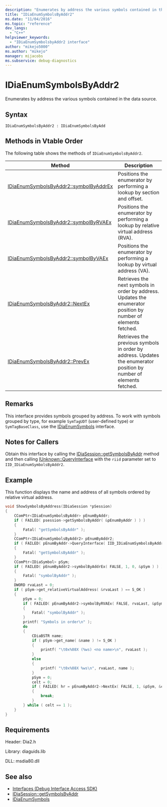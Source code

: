 ```yaml
---
description: "Enumerates by address the various symbols contained in the data source."
title: "IDiaEnumSymbolsByAddr2"
ms.date: "11/04/2016"
ms.topic: "reference"
dev_langs:
  - "C++"
helpviewer_keywords:
  - "IDiaEnumSymbolsbyAddr2 interface"
author: "mikejo5000"
ms.author: "mikejo"
manager: mijacobs
ms.subservice: debug-diagnostics
---
```

# IDiaEnumSymbolsByAddr2

Enumerates by address the various symbols contained in the data source.

## Syntax

```
IDiaEnumSymbolsByAddr2 : IDiaEnumSymbolsByAdd
```

## Methods in Vtable Order
The following table shows the methods of `IDiaEnumSymbolsByAddr2`.

|Method|Description|
|------------|-----------------|
|[IDiaEnumSymbolsByAddr2::symbolByAddrEx](../../debugger/debug-interface-access/idiaenumsymbolsbyaddr2-symbolbyaddrex.md)|Positions the enumerator by performing a lookup by section and offset.|
|[IDiaEnumSymbolsByAddr2::symbolByRVAEx](../../debugger/debug-interface-access/idiaenumsymbolsbyaddr2-symbolbyrvaex.md)|Positions the enumerator by performing a lookup by relative virtual address (RVA).|
|[IDiaEnumSymbolsByAddr2::symbolByVAEx](../../debugger/debug-interface-access/idiaenumsymbolsbyaddr2-symbolbyvaex.md)|Positions the enumerator by performing a lookup by virtual address (VA).|
|[IDiaEnumSymbolsByAddr2::NextEx](../../debugger/debug-interface-access/idiaenumsymbolsbyaddr2-nextex.md)|Retrieves the next symbols in order by address. Updates the enumerator position by number of elements fetched.|
|[IDiaEnumSymbolsByAddr2::PrevEx](../../debugger/debug-interface-access/idiaenumsymbolsbyaddr2-prevex.md)|Retrieves the previous symbols in order by address. Updates the enumerator position by number of elements fetched.|

## Remarks
This interface provides symbols grouped by address. To work with symbols grouped by type, for example `SymTagUDT` (user-defined type) or `SymTagBaseClass`, use the [IDiaEnumSymbols](../../debugger/debug-interface-access/idiaenumsymbols.md) interface.

## Notes for Callers
Obtain this interface by calling the [IDiaSession::getSymbolsByAddr](../../debugger/debug-interface-access/idiasession-getsymbolsbyaddr.md) method and then calling [IUnknown::QueryInterface](windows/win32/api/unknwn/nf-unknwn-iunknown-queryinterface(refiid_void)) with the `riid` parameter set to `IID_IDiaEnumSymbolsByAddr2`.

## Example
This function displays the name and address of all symbols ordered by relative virtual address.

```C++
void ShowSymbolsByAddress(IDiaSession *pSession)
{
    CComPtr<IDiaEnumSymbolsByAddr> pEnumByAddr;
    if ( FAILED( psession->getSymbolsByAddr( &pEnumByAddr ) ) )
    {
        Fatal( "getSymbolsByAddr" );
    }
    CComPtr<IDiaEnumSymbolsByAddr2> pEnumByAddr2;
    if ( FAILED( pEnumByAddr->QueryInterface( IID_IDiaEnumSymbolsByAddr2, &pEnumByAddr2 ) ) )
    {
        Fatal( "getSymbolsByAddr" );
    }
    CComPtr<IDiaSymbol> pSym;
    if ( FAILED( pEnumByAddr2->symbolByAddrEx( FALSE, 1, 0, &pSym ) ) )
    {
        Fatal( "symbolByAddr" );
    }
    DWORD rvaLast = 0;
    if ( pSym->get_relativeVirtualAddress( &rvaLast ) == S_OK )
    {
        pSym = 0;
        if ( FAILED( pEnumByAddr2->symbolByRVAEx( FALSE, rvaLast, &pSym ) ) )
        {
            Fatal( "symbolByAddr" );
        }
        printf( "Symbols in order\n" );
        do
        {
            CDiaBSTR name;
            if ( pSym->get_name( &name ) != S_OK )
            {
                printf( "\t0x%08X (%ws) <no name>\n", rvaLast );
            }
            else
            {
                printf( "\t0x%08X %ws\n", rvaLast, name );
            }
            pSym = 0;
            celt = 0;
            if ( FAILED( hr = pEnumByAddr2->NextEx( FALSE, 1, &pSym, &celt ) ) )
            {
                break;
            }
        } while ( celt == 1 );
    }
}
```

## Requirements
Header: Dia2.h

Library: diaguids.lib

DLL: msdia80.dll

## See also
- [Interfaces (Debug Interface Access SDK)](../../debugger/debug-interface-access/interfaces-debug-interface-access-sdk.md)
- [IDiaSession::getSymbolsByAddr](../../debugger/debug-interface-access/idiasession-getsymbolsbyaddr.md)
- [IDiaEnumSymbols](../../debugger/debug-interface-access/idiaenumsymbols.md)
